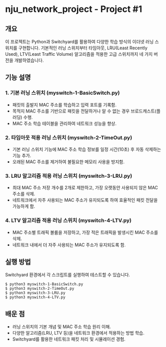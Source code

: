 # nju_network_project - Project #1

## 개요
이 프로젝트는 Python과 Switchyard를 활용하여 다양한 학습 방식의 이더넷 러닝 스위치를 구현합니다. 기본적인 러닝 스위치부터 타임아웃, LRU(Least Recently Used), LTV(Least Traffic Volume) 알고리즘을 적용한 고급 스위치까지 네 가지 버전을 개발하였습니다.


## 기능 설명
### 1. 기본 러닝 스위치 (myswitch-1-BasicSwitch.py)
- 패킷의 출발지 MAC 주소를 학습하고 입력 포트를 기록함.
- 목적지 MAC 주소를 기반으로 패킷을 전달하거나 알 수 없는 경우 브로드캐스트(플러딩) 수행.
- MAC 주소 학습 테이블을 관리하여 네트워크 성능을 향상.

### 2. 타임아웃 적용 러닝 스위치 (myswitch-2-TimeOut.py)
- 기본 러닝 스위치 기능에 MAC 주소 학습 정보를 일정 시간(10초) 후 자동 삭제하는 기능 추가.
- 오래된 MAC 주소를 제거하여 불필요한 메모리 사용을 방지함.

### 3. LRU 알고리즘 적용 러닝 스위치 (myswitch-3-LRU.py)
- 최대 MAC 주소 저장 개수를 2개로 제한하고, 가장 오랫동안 사용되지 않은 MAC 주소를 삭제.
- 네트워크에서 자주 사용되는 MAC 주소가 유지되도록 하여 효율적인 패킷 전달을 가능하게 함.

### 4. LTV 알고리즘 적용 러닝 스위치 (myswitch-4-LTV.py)
- MAC 주소별 트래픽 볼륨을 저장하고, 가장 적은 트래픽을 발생시킨 MAC 주소를 삭제.
- 네트워크 내에서 더 자주 사용되는 MAC 주소가 유지되도록 함.

## 실행 방법
Switchyard 환경에서 각 스크립트를 실행하여 테스트할 수 있습니다.

```
$ python3 myswitch-1-BasicSwitch.py
$ python3 myswitch-2-TimeOut.py
$ python3 myswitch-3-LRU.py
$ python3 myswitch-4-LTV.py
```

## 배운 점
- 러닝 스위치의 기본 개념 및 MAC 주소 학습 원리 이해.
- 다양한 알고리즘(LRU, LTV 등)을 네트워크 환경에서 적용하는 방법 학습.
- Switchyard를 활용한 네트워크 패킷 처리 및 시뮬레이션 경험.


